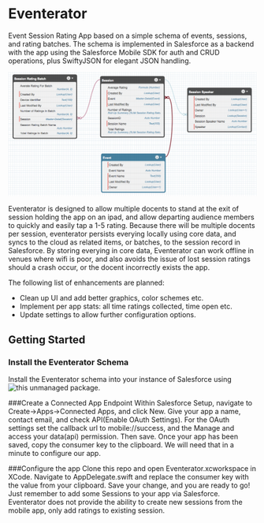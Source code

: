 # Eventerator
Event Session Rating App based on a simple schema of events, sessions, and rating batches. The schema is implemented in Salesforce as a backend with the app using the Salesforce Mobile SDK for auth and CRUD operations, plus SwiftyJSON for elegant JSON handling.

![reference app overview](https://github.com/quintonwall/Eventerator/blob/master/schema.png?raw=true)

Eventerator is designed to allow multiple docents to stand at the exit of session holding the app on an ipad, and allow departing audience members to quickly and easily tap a 1-5 rating. Because there will be multiple docents per session, eventerator persists everying locally using core data, and syncs to the cloud as related items, or batches, to the session record in Salesforce. By storing everying in core data, Eventerator can work offline in venues where wifi is poor, and also avoids the issue of lost session ratings should a crash occur, or the docent incorrectly exists the app.

The following list of enhancements are planned:

- Clean up UI and add better graphics, color schemes etc.
- Implement per app stats: all time ratings collected, time open etc.
- Update settings to allow further configuration options.

## Getting Started

### Install the Eventerator Schema
Install the Eventerator schema into your instance of Salesforce using ![this unmanaged package](https://login.salesforce.com/packaging/installPackage.apexp?p0=04tG0000000TcQz).

###Create a Connected App Endpoint
Within Salesforce Setup, navigate to Create->Apps->Connected Apps, and click New. Give your app a name, contact email, and check API(Enable OAuth Settings).
For the OAuth settings set the callback url to mobile://success, and the Manage and access your data(api) permission. Then save.
Once your app has been saved, copy the consumer key to the clipboard. We will need that in a minute to configure our app.

###Configure the app
Clone this repo and open Eventerator.xcworkspace in XCode. Navigate to AppDelegate.swift and replace the consumer key with the value from your clipboard. Save your change, and you are ready to go! Just remember to add some Sessions to your app via Salesforce. Eventerator does not provide the ability to create new sessions from the mobile app, only add ratings to existing session.
